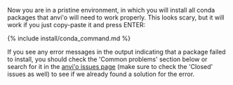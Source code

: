 Now you are in a pristine environment, in which you will install all conda packages that anvi'o will need to work properly. This looks scary, but it will work if you just copy-paste it and press ENTER:

{% include install/conda_command.md %}

If you see any error messages in the output indicating that a package failed to install, you should check the 'Common problems' section below or search for it in the [anvi'o issues page](https://github.com/merenlab/anvio/issues) (make sure to check the 'Closed' issues as well) to see if we already found a solution for the error.
